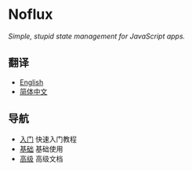 # Noflux

*Simple, stupid state management for JavaScript apps.*

## 翻译

* [English](../en)
* [简体中文](../zh)

## 导航

* [入门](./getting-start.md) 快速入门教程
* [基础](./basic/index.md) 基础使用
* [高级](./advanced/index.md) 高级文档
